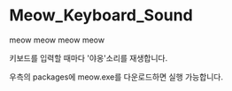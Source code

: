 # Meow_Keyboard_Sound
meow meow meow meow

키보드를 입력할 때마다 '야옹'소리를 재생합니다.

우측의 packages에 meow.exe를 다운로드하면 실행 가능합니다.
